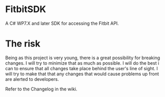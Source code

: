 FitbitSDK
=========

A C# WP7.X and later SDK for accessing the Fitbit API.

# The risk
Being as this project is very young, there is a great possibility for breaking changes. I will try to minimize 
that as much as possible. I will do the best i can to ensure that all changes take place behind the user's line of sight.
I will try to make that that any changes that would cause problems up front are alerted to developers.

Refer to the Changelog in the wiki.
